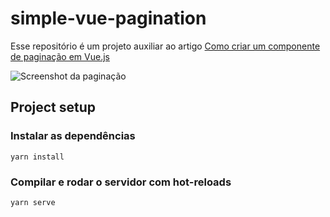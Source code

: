 # simple-vue-pagination

Esse repositório é um projeto auxiliar ao artigo [Como criar um componente de paginação em Vue.js](https://dedicio.medium.com/como-criar-um-componente-de-pagina%C3%A7%C3%A3o-em-vue-js-86fed480e45b)


![Screenshot da paginação](https://user-images.githubusercontent.com/38406456/99616407-f6424380-29fb-11eb-84d9-a36e999e8336.png)

## Project setup

### Instalar as dependências
```
yarn install
```

### Compilar e rodar o servidor com hot-reloads
```
yarn serve
```

